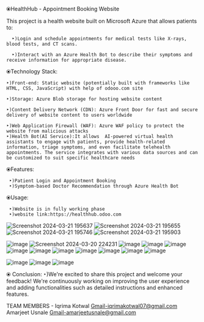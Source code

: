 ⦿HealthHub - Appointment Booking Website

   This project is a health website built on Microsoft Azure that allows patients to:

      ‣)Login and schedule appointments for medical tests like X-rays, blood tests, and CT scans.

      ‣)Interact with an Azure Health Bot to describe their symptoms and receive information for appropriate disease.

⦿Technology Stack:

    ‣)Front-end: Static website (potentially built with frameworks like HTML, CSS, JavaScript) with help of odooo.com site

    ‣)Storage: Azure Blob storage for hosting website content

    ‣)Content Delivery Network (CDN): Azure Front Door for fast and secure delivery of website content to users worldwide

    ‣)Web Application Firewall (WAF): Azure WAF policy to protect the website from malicious attacks
    ‣)Health Bot(AI Service):It allows  AI-powered virtual health assistants to engage with patients, provide health-related information, triage symptoms, and even facilitate telehealth appointments. The service integrates with various data sources and can be customized to suit specific healthcare needs
    

⦿Features:

     ‣)Patient Login and Appointment Booking
     ‣)Symptom-based Doctor Recommendation through Azure Health Bot

⦿Usage:

     ‣)Website is in fully working phase
     ‣)website link:https://healthhub.odoo.com

![Screenshot 2024-03-21 195637](https://github.com/Iqrima/Amarjeet-microazure-frt/assets/149868023/1c2c7788-a465-4829-81e6-400459ca4417)
![Screenshot 2024-03-21 195655](https://github.com/Iqrima/Amarjeet-microazure-frt/assets/149868023/a33dda7e-f6f1-46a6-85c1-30ec92e28455)
![Screenshot 2024-03-21 195746](https://github.com/Iqrima/Amarjeet-microazure-frt/assets/149868023/a25f4345-fb69-40af-bb69-4813320d5b97)
![Screenshot 2024-03-21 195903](https://github.com/Iqrima/Amarjeet-microazure-frt/assets/149868023/df0b5476-1df7-4d47-a03e-122108fd9b33)

![image](https://github.com/Iqrima/Amarjeet-microazure-frt/assets/149868023/ea8ca38d-635a-4a4c-a211-f9270eed7c18)
![Screenshot 2024-03-20 224231](https://github.com/Iqrima/Amarjeet-microazure-frt/assets/149868023/f072d921-6dcf-46bd-9c36-5e144094bfb8)
![image](https://github.com/Iqrima/Amarjeet-microazure-frt/assets/149868023/fadeb8c5-1c37-4aba-9620-7db7a15e4afd)
![image](https://github.com/Iqrima/Amarjeet-microazure-frt/assets/149868023/4930b3c1-05bf-4295-8b46-bdfd33aeb380)
![image](https://github.com/Iqrima/Amarjeet-microazure-frt/assets/149868023/3ae5ac98-8e24-435d-8930-c21f0fb38a26)
![image](https://github.com/Iqrima/Amarjeet-microazure-frt/assets/149868023/08f5dcfa-e01d-44fd-8b97-32a87b6e4b8b)
![image](https://github.com/Iqrima/Amarjeet-microazure-frt/assets/149868023/8aae6724-1e4d-42c6-b894-c65dcc080a23)
![image](https://github.com/Iqrima/Amarjeet-microazure-frt/assets/149868023/2311e818-2f35-46ff-98c9-ab90f0f8bc72)
![image](https://github.com/Iqrima/Amarjeet-microazure-frt/assets/149868023/21448bc0-48b5-47e7-aa37-8f7340e441a6)
![image](https://github.com/Iqrima/Amarjeet-microazure-frt/assets/149868023/8040bca8-e645-48f0-9af0-5e6baba496b4)
![image](https://github.com/Iqrima/Amarjeet-microazure-frt/assets/149868023/aa000172-93a0-4aca-8d54-6ef74530e613)
![image](https://github.com/Iqrima/Amarjeet-microazure-frt/assets/149868023/fd4f8626-e118-4c12-9957-035f28685e1a)


![image](https://github.com/Iqrima/Amarjeet-microazure-frt/assets/149868023/e7131052-cce7-4e6b-8814-74f410214983)
![image](https://github.com/Iqrima/Amarjeet-microazure-frt/assets/149868023/26bb2a20-ce0e-4e26-8fa3-228eae52f31d)
![image](https://github.com/Iqrima/Amarjeet-microazure-frt/assets/149868023/7f486068-3604-44a2-ba11-fa603c0180bc)


⦿ Conclusion:
    ‣)We're excited to share this project and welcome your feedback!  We're continuously working on improving the user experience and adding functionalities such as detailed instructions and enhanced features.


TEAM MEMBERS - Iqrima Kotwal  Gmail-iqrimakotwal07@gmail.com 
               Amarjeet Usnale Gmail-amarjeetusnale@gmail.com


